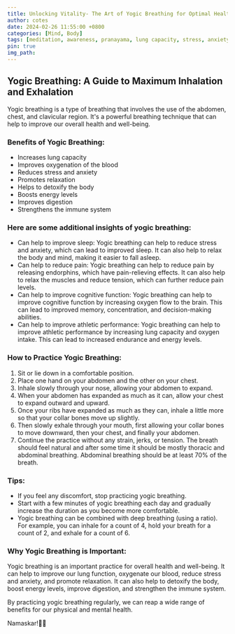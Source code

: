 ```yaml
---
title: Unlocking Vitality- The Art of Yogic Breathing for Optimal Health and Wellness
author: cotes
date: 2024-02-26 11:55:00 +0800
categories: [Mind, Body]
tags: [meditation, awareness, pranayama, lung capacity, stress, anxiety] 
pin: true
img_path:  
---
```


## Yogic Breathing: A Guide to Maximum Inhalation and Exhalation

Yogic breathing is a type of breathing that involves the use of the abdomen, chest, and clavicular region. It's a powerful breathing technique that can help to improve our overall health and well-being.

### Benefits of Yogic Breathing:

- Increases lung capacity
- Improves oxygenation of the blood
- Reduces stress and anxiety
- Promotes relaxation
- Helps to detoxify the body
- Boosts energy levels
- Improves digestion
- Strengthens the immune system

### Here are some additional insights of yogic breathing:

- Can help to improve sleep: Yogic breathing can help to reduce stress and anxiety, which can lead to improved sleep. It can also help to relax the body and mind, making it easier to fall asleep.
- Can help to reduce pain: Yogic breathing can help to reduce pain by releasing endorphins, which have pain-relieving effects. It can also help to relax the muscles and reduce tension, which can further reduce pain levels.
- Can help to improve cognitive function: Yogic breathing can help to improve cognitive function by increasing oxygen flow to the brain. This can lead to improved memory, concentration, and decision-making abilities.
- Can help to improve athletic performance: Yogic breathing can help to improve athletic performance by increasing lung capacity and oxygen intake. This can lead to increased endurance and energy levels.

### How to Practice Yogic Breathing:

1. Sit or lie down in a comfortable position.
2. Place one hand on your abdomen and the other on your chest.
3. Inhale slowly through your nose, allowing your abdomen to expand.
4. When your abdomen has expanded as much as it can, allow your chest to expand outward and upward.
5. Once your ribs have expanded as much as they can, inhale a little more so that your collar bones move up slightly.
6. Then slowly exhale through your mouth, first allowing your collar bones to move downward, then your chest, and finally your abdomen.
7. Continue the practice without any strain, jerks, or tension. The breath should feel natural and after some time it should be mostly thoracic and abdominal breathing. Abdominal breathing should be at least 70% of the breath.

### Tips:

- If you feel any discomfort, stop practicing yogic breathing.
- Start with a few minutes of yogic breathing each day and gradually increase the duration as you become more comfortable.
- Yogic breathing can be combined with deep breathing (using a ratio). For example, you can inhale for a count of 4, hold your breath for a count of 2, and exhale for a count of 6.

### Why Yogic Breathing is Important:

Yogic breathing is an important practice for overall health and well-being. It can help to improve our lung function, oxygenate our blood, reduce stress and anxiety, and promote relaxation. It can also help to detoxify the body, boost energy levels, improve digestion, and strengthen the immune system.

By practicing yogic breathing regularly, we can reap a wide range of benefits for our physical and mental health.

Namaskar!🙏✨